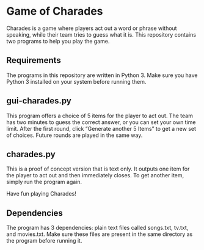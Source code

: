 # Game of Charades

Charades is a game where players act out a word or phrase without speaking, while their team tries to guess what it is. This repository contains two programs to help you play the game.

## Requirements
The programs in this repository are written in Python 3. Make sure you have Python 3 installed on your system before running them.

## gui-charades.py
This program offers a choice of 5 items for the player to act out. The team has two minutes to guess the correct answer, or you can set your own time limit. After the first round, click “Generate another 5 Items” to get a new set of choices. Future rounds are played in the same way.

## charades.py
This is a proof of concept version that is text only. It outputs one item for the player to act out and then immediately closes. To get another item, simply run the program again.

Have fun playing Charades!

## Dependencies
The program has 3 dependencies: plain text files called songs.txt, tv.txt, and movies.txt. Make sure these files are present in the same directory as the program before running it.